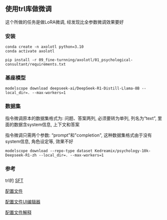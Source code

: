 ## 使用trl库做微调
这个所做的任务是做LoRA微调, 经发现比全参数微调效果要好
### 安装
```
conda create -n axolotl python=3.10
conda activate axolotl

pip install -r 09_fine-turnning/axolotl/01_psychological-consultant/requirements.txt
```
### 基座模型
```
modelscope download deepseek-ai/DeepSeek-R1-Distill-Llama-8B --local_dir=. --max-workers=1
```
### 数据集
指令微调原本的数据集格式为: 问题、答案两列, 必须要转为单列, 列名为“text”, 里面的数据含system信息, 上下文和答案

指令微调只需两个参数: “prompt”和"completion", 这种数据集格式由于没有system信息, 角色设定等, 效果不好
```
modelscope download --repo-type dataset Kedreamix/psychology-10k-Deepseek-R1-zh --local_dir=. --max-workers=1
```

### 参考
trl的 [SFT](https://huggingface.co/docs/trl/sft_trainer#best-practices)

[配置文件](https://huggingface.co/allura-org/Teleut-7b)

[配置文件UI编辑器](https://axolotl-ui.vercel.app)

[配置文件解释](https://github.com/axolotl-ai-cloud/axolotl/blob/main/docs/config.qmd)


